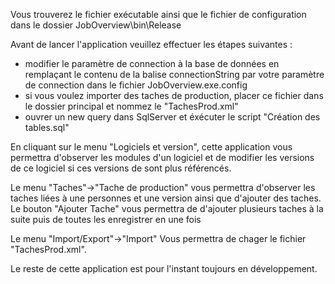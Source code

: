 Vous trouverez le fichier exécutable ainsi que le fichier de configuration dans le dossier JobOverview\bin\Release

Avant de lancer l'application veuillez effectuer les étapes suivantes : 
  - modifier le paramètre de connection à la base de données en remplaçant le contenu de la balise connectionString par votre         paramètre de connection dans le fichier JobOverview.exe.config
  - si vous voulez importer des taches de production, placer ce fichier dans le dossier principal et nommez le "TachesProd.xml"
  - ouvrer un new query dans SqlServer et éxécuter le script "Création des tables.sql"

En cliquant sur le menu "Logiciels et version", cette application vous permettra d'observer les modules d'un logiciel et de modifier les versions de ce logiciel si ces versions de sont plus référencés.

Le menu "Taches"->"Tache de production" vous permettra d'observer les taches liées à une personnes et une version ainsi que d'ajouter des taches.
Le bouton "Ajouter Tache" vous permettra de d'ajouter plusieurs taches à la suite puis de toutes les enregistrer en une fois

Le menu "Import/Export"->"Import" Vous permettra de chager le fichier "TachesProd.xml".

Le reste de cette application est pour l'instant toujours en développement.
